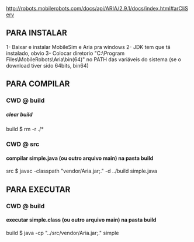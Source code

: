 http://robots.mobilerobots.com/docs/api/ARIA/2.9.1/docs/index.html#arCliServ


## PARA INSTALAR
1- Baixar e instalar MobileSim e Aria pra windows
2- JDK tem que tá instalado, obvio
3- Colocar diretorio "C:\Program Files\MobileRobots\Aria\bin(64)" no PATH das variáveis do sistema (se o download tiver sido 64bits, bin64)

## PARA COMPILAR
### CWD @ build
##### clear build
build $ rm -r ./*
### CWD @ src
#### compilar simple.java (ou outro arquivo main) na pasta build
src $ javac -classpath "vendor/Aria.jar;." -d ../build simple.java


## PARA EXECUTAR
### CWD @ build
#### executar simple.class (ou outro arquivo main) na pasta build
build $ java -cp "../src/vendor/Aria.jar;." simple
